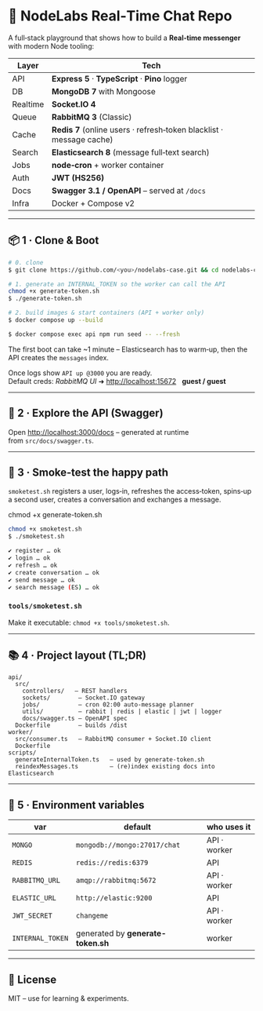 # 📨 NodeLabs Real‑Time Chat Repo

A full‑stack playground that shows how to build a **Real‑time messenger** with modern Node tooling:

| Layer    | Tech                                                                          |
| -------- | ----------------------------------------------------------------------------- |
| API      | **Express 5** · **TypeScript** · **Pino** logger                              |
| DB       | **MongoDB 7** with Mongoose                                                   |
| Realtime | **Socket.IO 4**                                                               |
| Queue    | **RabbitMQ 3** (Classic)                                                      |
| Cache    | **Redis 7** (online users · refresh‑token blacklist · message cache)          |
| Search   | **Elasticsearch 8** (message full‑text search)                                |
| Jobs     | **node‑cron** + worker container                                              |
| Auth     | **JWT (HS256)**                                                               |
| Docs     | **Swagger 3.1 / OpenAPI** – served at `/docs`                                 |
| Infra    | Docker + Compose v2                                                           |

---

## 📦 1 · Clone & Boot

```bash
# 0. clone
$ git clone https://github.com/<you>/nodelabs-case.git && cd nodelabs-case

# 1. generate an INTERNAL_TOKEN so the worker can call the API
chmod +x generate-token.sh
$ ./generate-token.sh

# 2. build images & start containers (API + worker only)
$ docker compose up --build 

$ docker compose exec api npm run seed -- --fresh
```

The first boot can take \~1 minute – Elasticsearch has to warm‑up, then the API creates the `messages` index.

Once logs show `API up @3000` you are ready.\
Default creds: *RabbitMQ UI* ➜ [http://localhost:15672](http://localhost:15672)   **guest / guest**

---

## 🔌 2 · Explore the API (Swagger)

Open [http://localhost:3000/docs](http://localhost:3000/docs) – generated at runtime from `src/docs/swagger.ts`.



---

## 🧪 3 · Smoke‑test the happy path

`smoketest.sh` registers a user, logs‑in, refreshes the access‑token, spins‑up a second user, creates a conversation and exchanges a message.

chmod +x generate-token.sh

```bash
chmod +x smoketest.sh
$ ./smoketest.sh

✔ register … ok
✔ login … ok
✔ refresh … ok
✔ create conversation … ok
✔ send message … ok
✔ search message (ES) … ok
```

### `tools/smoketest.sh`

Make it executable: `chmod +x tools/smoketest.sh`.

---

## 📚 4 · Project layout (TL;DR)

```
api/
  src/
    controllers/   – REST handlers
    sockets/        – Socket.IO gateway
    jobs/           – cron 02:00 auto‑message planner
    utils/          – rabbit | redis | elastic | jwt | logger
    docs/swagger.ts – OpenAPI spec
  Dockerfile        – builds /dist
worker/
  src/consumer.ts   – RabbitMQ consumer + Socket.IO client
  Dockerfile
scripts/
  generateInternalToken.ts   – used by generate-token.sh
  reindexMessages.ts         – (re)index existing docs into Elasticsearch
```

---

## 🐳 5 · Environment variables

| var              | default                            | who uses it  |
| ---------------- | ---------------------------------- | ------------ |
| `MONGO`          | `mongodb://mongo:27017/chat`       | API · worker |
| `REDIS`          | `redis://redis:6379`               | API          |
| `RABBITMQ_URL`   | `amqp://rabbitmq:5672`             | API · worker |
| `ELASTIC_URL`    | `http://elastic:9200`              | API          |
| `JWT_SECRET`     | `changeme`                         | API · worker |
| `INTERNAL_TOKEN` | generated by **generate-token.sh** | worker       |

---

## 📄 License

MIT – use for learning & experiments.

